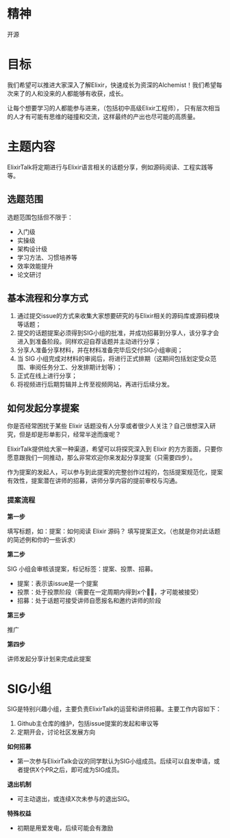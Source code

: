 # 精神

开源

# 目标

我们希望可以推进大家深入了解Elixir，快速成长为资深的Alchemist！我们希望每次来了的人和没来的人都能够有收获，成长。

让每个想要学习的人都能参与进来，（包括初中高级Elixir工程师）， 只有层次相当的人才有可能有思维的碰撞和交流，这样最终的产出也尽可能的高质量。

# 主题内容

ElixirTalk将定期进行与Elixir语言相关的话题分享，例如源码阅读、工程实践等等。

## 选题范围

选题范围包括但不限于：

- 入门级
- 实操级
- 架构设计级
- 学习方法、习惯培养等
- 效率效能提升
- 论文研讨

## 基本流程和分享方式

1. 通过提交issue的方式来收集大家想要研究的与Elixir相关的源码库或源码模块等话题；
2. 提交的话题提案必须得到SIG小组的批准，并成功招募到分享人，该分享才会进入到准备阶段。同样欢迎自荐话题并主动进行分享；
3. 分享人准备分享材料，并在材料准备完毕后交付SIG小组审阅；
4. 当 SIG 小组完成对材料的审阅后，将进行正式排期（这期间包括划定受众范围、审阅任务分工、分发排期计划等）；
5. 正式在线上进行分享；
6. 将视频进行后期剪辑并上传至视频网站，再进行后续分发。

## 如何发起分享提案

你是否经常困扰于某些 Elixir 话题没有人分享或者很少人关注？自己很想深入研究，但是却是形单影只，经常半途而废呢？

ElixirTalk提供给大家一种渠道，希望可以将探究深入到 Elixir 的方方面面，只要你愿意跟我们一同推动，那么非常欢迎你来发起分享提案（只需要四步）。

作为提案的发起人，可以参与到此提案的完整创作过程的，包括提案规范化，提案有效性，提案潜在讲师的招募，讲师分享内容的提前审校与沟通。

### 提案流程

**第一步**

填写标题，如：提案：如何阅读 Elixir 源码？
填写提案正文。（也就是你对此话题的简述例和你的一些诉求）

**第二步**

SIG 小组会审核该提案，标记标签：提案、投票、招募。

- 提案：表示该issue是一个提案
- 投票：处于投票阶段（需要在一定周期内得到x个👍🏻，才可能被接受）
- 招募：处于话题可接受讲师自愿报名和邀约讲师的阶段

**第三步**

推广

**第四步**

讲师发起分享计划来完成此提案                                                                            

# SIG小组

SIG是特别兴趣小组，主要负责ElixirTalk的运营和讲师招募。主要工作内容如下：

1. Github主仓库的维护，包括issue提案的发起和审议等
2. 定期开会，讨论社区发展方向

**如何招募**

- 第一次参与ElixirTalk会议的同学默认为SIG小组成员。后续可以自发申请，或者提供X个PR之后，即可成为SIG成员。

**退出机制**

- 可主动退出，或连续X次未参与的退出SIG。

**特殊权益**

- 初期是用爱发电，后续可能会有激励

